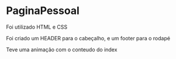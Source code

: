  # PaginaPessoal

 Foi utilizado HTML e CSS

 Foi criado um HEADER para o cabeçalho, e um footer para o rodapé

 Teve uma animação com o conteudo do index

 